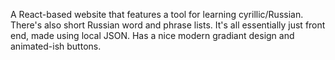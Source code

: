 A React-based website that features a tool for learning cyrillic/Russian. There's also short Russian word and phrase lists. It's all essentially just front end, made using local JSON. Has a nice modern gradiant design and animated-ish buttons.
